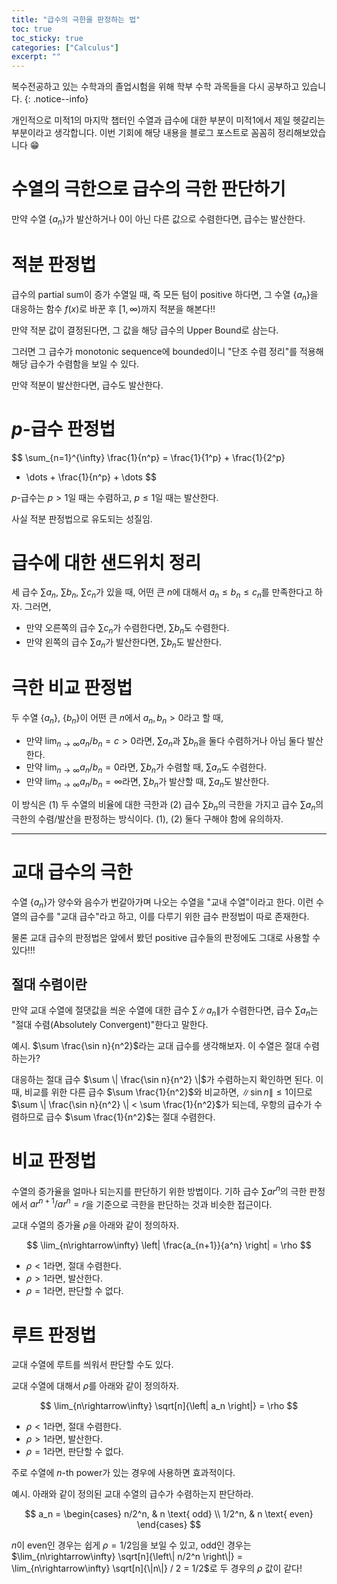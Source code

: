 ```yaml
---
title: "급수의 극한을 판정하는 법"
toc: true
toc_sticky: true
categories: ["Calculus"]
excerpt: ""
---
```


복수전공하고 있는 수학과의 졸업시험을 위해 학부 수학 과목들을 다시 공부하고 있습니다.
{: .notice--info}

개인적으로 미적1의 마지막 챕터인 수열과 급수에 대한 부분이 미적1에서 제일 헷갈리는 부분이라고 생각합니다. 이번 기회에 해당 내용을 블로그 포스트로 꼼꼼히 정리해보았습니다 😁

# 수열의 극한으로 급수의 극한 판단하기

<div class="theorem" markdown="1">

만약 수열 $\{ a_n \}$가 발산하거나 $0$이 아닌 다른 값으로 수렴한다면, 급수는 발산한다.

</div>

# 적분 판정법

<div class="theorem" markdown="1">

급수의 partial sum이 증가 수열일 때, 즉 모든 텀이 positive 하다면, 그 수열 $\{ a_n \}$을 대응하는 함수 $f(x)$로 바꾼 후 $[1, \infty)$까지 적분을 해본다!!

만약 적분 값이 결정된다면, 그 값을 해당 급수의 Upper Bound로 삼는다.

그러면 그 급수가 monotonic sequence에 bounded이니 "단조 수렴 정리"를 적용해 해당 급수가 수렴함을 보일 수 있다.

만약 적분이 발산한다면, 급수도 발산한다.

</div>

# $p$-급수 판정법

<div class="theorem" markdown="1">

$$
\sum_{n=1}^{\infty} \frac{1}{n^p} = \frac{1}{1^p} + \frac{1}{2^p}
 + \dots + \frac{1}{n^p} + \dots
$$

$p$-급수는 $p > 1$일 때는 수렴하고, $p \le 1$일 때는 발산한다.

</div>

사실 적분 판정법으로 유도되는 성질임.

# 급수에 대한 샌드위치 정리

<div class="theorem" markdown="1">

세 급수 $\sum a_n$, $\sum b_n$, $\sum c_n$가 있을 때, 어떤 큰 $n$에 대해서 $a_n \le b_n \le c_n$를 만족한다고 하자. 그러면,

- 만약 오른쪽의 급수 $\sum c_n$가 수렴한다면, $\sum b_n$도 수렴한다.
- 만약 왼쪽의 급수 $\sum a_n$가 발산한다면, $\sum b_n$도 발산한다.

</div>

# 극한 비교 판정법

<div class="theorem" markdown="1">

두 수열 $\{ a_n \}$, $\{ b_n \}$이 어떤 큰 $n$에서 $a_n, b_n > 0$라고 할 때,

- 만약 $\lim_{n\rightarrow\infty}a_n/b_n = c > 0$라면, $\sum a_n$과 $\sum b_n$을 둘다 수렴하거나 아님 둘다 발산한다.
- 만약 $\lim_{n\rightarrow\infty}a_n/b_n = 0$라면, $\sum b_n$가 수렴할 때, $\sum a_n$도 수렴한다.
- 만약 $\lim_{n\rightarrow\infty}a_n/b_n = \infty$라면, $\sum b_n$가 발산할 때, $\sum a_n$도 발산한다.

</div>

이 방식은 (1) 두 수열의 비율에 대한 극한과 (2) 급수 $\sum b_n$의 극한을 가지고 급수 $\sum a_n$의 극한의 수렴/발산을 판정하는 방식이다. (1), (2) 둘다 구해야 함에 유의하자.

<hr/>

# 교대 급수의 극한

수열 $\{ a_n \}$가 양수와 음수가 번갈아가며 나오는 수열을 "교내 수열"이라고 한다. 이런 수열의 급수를 "교대 급수"라고 하고, 이를 다루기 위한 급수 판정법이 따로 존재한다.

물론 교대 급수의 판정법은 앞에서 봤던 positive 급수들의 판정에도 그대로 사용할 수 있다!!!


## 절대 수렴이란

<div class="definition" markdown="1">

만약 교대 수열에 절댓값을 씌운 수열에 대한 급수 $\sum \| a_n \|$가 수렴한다면, 급수 $\sum a_n$는 "절대 수렴(Absolutely Convergent)"한다고 말한다.

</div>

예시. $\sum \frac{\sin n}{n^2}$라는 교대 급수를 생각해보자. 이 수열은 절대 수렴 하는가?

대응하는 절대 급수 $\sum \| \frac{\sin n}{n^2} \|$가 수렴하는지 확인하면 된다. 이때, 비교를 위한 다른 급수 $\sum \frac{1}{n^2}$와 비교하면, $\| \sin n \| \le 1$이므로 $\sum \| \frac{\sin n}{n^2} \| < \sum \frac{1}{n^2}$가 되는데, 우항의 급수가 수렴하므로 급수 $\sum \frac{1}{n^2}$는 절대 수렴한다.

# 비교 판정법

수열의 증가율을 얼마나 되는지를 판단하기 위한 방법이다. 기하 급수 $\sum ar^n$의 극한 판정에서 $ar^{n+1}/ar^n = r$을 기준으로 극한을 판단하는 것과 비슷한 접근이다.

<div class="theorem" markdown="1">

교대 수열의 증가율 $\rho$을 아래와 같이 정의하자.

$$
\lim_{n\rightarrow\infty} \left| \frac{a_{n+1}}{a^n} \right| = \rho
$$

- $\rho < 1$라면, 절대 수렴한다.
- $\rho > 1$라면, 발산한다.
- $\rho = 1$라면, 판단할 수 없다.

</div>

# 루트 판정법

교대 수열에 루트를 씌워서 판단할 수도 있다.

<div class="theorem" markdown="1">

교대 수열에 대해서 $\rho$를 아래와 같이 정의하자.

$$
\lim_{n\rightarrow\infty} \sqrt[n]{\left| a_n \right|} = \rho
$$

- $\rho < 1$라면, 절대 수렴한다.
- $\rho > 1$라면, 발산한다.
- $\rho = 1$라면, 판단할 수 없다.

</div>

주로 수열에 $n$-th power가 있는 경우에 사용하면 효과적이다.

예시. 아래와 같이 정의된 교대 수열의 급수가 수렴하는지 판단하라.

$$
a_n = \begin{cases}
n/2^n, & n \text{ odd} \\
1/2^n, & n \text{ even}
\end{cases}
$$

$n$이 even인 경우는 쉽게 $\rho = 1/2$임을 보일 수 있고, odd인 경우는 $\lim_{n\rightarrow\infty} \sqrt[n]{\left\| n/2^n \right\|} = \lim_{n\rightarrow\infty} \sqrt[n]{\|n\|} / 2 = 1/2$로 두 경우의 $\rho$ 값이 같다!

